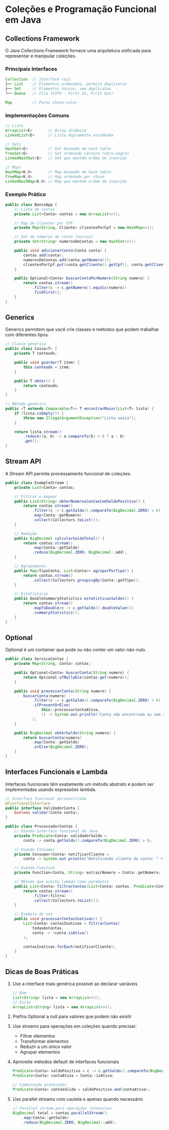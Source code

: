 # Coleções e Programação Funcional em Java

## Collections Framework

O Java Collections Framework fornece uma arquitetura unificada para representar e manipular coleções.

### Principais Interfaces

```java
Collection  // Interface raiz
├── List    // Elementos ordenados, permite duplicatas
├── Set     // Elementos únicos, sem duplicatas
└── Queue   // Fila (FIFO - First In, First Out)

Map         // Pares chave-valor
```

### Implementações Comuns

```java
// Lists
ArrayList<E>       // Array dinâmico
LinkedList<E>      // Lista duplamente encadeada

// Sets
HashSet<E>         // Set baseado em hash table
TreeSet<E>         // Set ordenado (árvore rubro-negra)
LinkedHashSet<E>   // Set que mantém ordem de inserção

// Maps
HashMap<K,V>       // Map baseado em hash table
TreeMap<K,V>       // Map ordenado por chave
LinkedHashMap<K,V> // Map que mantém ordem de inserção
```

### Exemplo Prático

```java
public class BancoApp {
    // Lista de contas
    private List<Conta> contas = new ArrayList<>();

    // Map de clientes por CPF
    private Map<String, Cliente> clientesPorCpf = new HashMap<>();

    // Set de números de conta (únicos)
    private Set<String> numerosDeContas = new HashSet<>();

    public void adicionarConta(Conta conta) {
        contas.add(conta);
        numerosDeContas.add(conta.getNumero());
        clientesPorCpf.put(conta.getCliente().getCpf(), conta.getCliente());
    }

    public Optional<Conta> buscarContaPorNumero(String numero) {
        return contas.stream()
            .filter(c -> c.getNumero().equals(numero))
            .findFirst();
    }
}
```

## Generics

Generics permitem que você crie classes e métodos que podem trabalhar com diferentes tipos.

```java
// Classe genérica
public class Caixa<T> {
    private T conteudo;

    public void guardar(T item) {
        this.conteudo = item;
    }

    public T obter() {
        return conteudo;
    }
}

// Método genérico
public <T extends Comparable<T>> T encontrarMaior(List<T> lista) {
    if (lista.isEmpty()) {
        throw new IllegalArgumentException("Lista vazia");
    }

    return lista.stream()
        .reduce((a, b) -> a.compareTo(b) > 0 ? a : b)
        .get();
}
```

## Stream API

A Stream API permite processamento funcional de coleções.

```java
public class ExemploStream {
    private List<Conta> contas;

    // Filtrar e mapear
    public List<String> obterNumerosContasComSaldoPositivo() {
        return contas.stream()
            .filter(c -> c.getSaldo().compareTo(BigDecimal.ZERO) > 0)
            .map(Conta::getNumero)
            .collect(Collectors.toList());
    }

    // Redução
    public BigDecimal calcularSaldoTotal() {
        return contas.stream()
            .map(Conta::getSaldo)
            .reduce(BigDecimal.ZERO, BigDecimal::add);
    }

    // Agrupamento
    public Map<TipoConta, List<Conta>> agruparPorTipo() {
        return contas.stream()
            .collect(Collectors.groupingBy(Conta::getTipo));
    }

    // Estatísticas
    public DoubleSummaryStatistics estatisticasSaldos() {
        return contas.stream()
            .mapToDouble(c -> c.getSaldo().doubleValue())
            .summaryStatistics();
    }
}
```

## Optional

Optional é um container que pode ou não conter um valor não-nulo.

```java
public class ServicoContas {
    private Map<String, Conta> contas;

    public Optional<Conta> buscarConta(String numero) {
        return Optional.ofNullable(contas.get(numero));
    }

    public void processarConta(String numero) {
        buscarConta(numero)
            .filter(c -> c.getSaldo().compareTo(BigDecimal.ZERO) > 0)
            .ifPresentOrElse(
                this::processarContaAtiva,
                () -> System.out.println("Conta não encontrada ou sem saldo")
            );
    }

    public BigDecimal obterSaldo(String numero) {
        return buscarConta(numero)
            .map(Conta::getSaldo)
            .orElse(BigDecimal.ZERO);
    }
}
```

## Interfaces Funcionais e Lambda

Interfaces funcionais têm exatamente um método abstrato e podem ser implementadas usando expressões lambda.

```java
// Interface funcional personalizada
@FunctionalInterface
public interface ValidadorConta {
    boolean validar(Conta conta);
}

public class ProcessadorContas {
    // Usando interface funcional do Java
    private Predicate<Conta> validadorSaldo =
        conta -> conta.getSaldo().compareTo(BigDecimal.ZERO) > 0;

    // Usando Consumer
    private Consumer<Conta> notificarCliente =
        conta -> System.out.println("Notificando cliente da conta: " + conta.getNumero());

    // Usando Function
    private Function<Conta, String> extrairNumero = Conta::getNumero;

    // Método que aceita lambda como parâmetro
    public List<Conta> filtrarContas(List<Conta> contas, Predicate<Conta> filtro) {
        return contas.stream()
            .filter(filtro)
            .collect(Collectors.toList());
    }

    // Exemplo de uso
    public void processarContasInativas() {
        List<Conta> contasInativas = filtrarContas(
            todasAsContas,
            conta -> !conta.isAtiva()
        );

        contasInativas.forEach(notificarCliente);
    }
}
```

## Dicas de Boas Práticas

1. Use a interface mais genérica possível ao declarar variáveis

   ```java
   // Bom
   List<String> lista = new ArrayList<>();
   // Evite
   ArrayList<String> lista = new ArrayList<>();
   ```

2. Prefira Optional a null para valores que podem não existir

3. Use streams para operações em coleções quando precisar:

   - Filtrar elementos
   - Transformar elementos
   - Reduzir a um único valor
   - Agrupar elementos

4. Aproveite métodos default de interfaces funcionais

   ```java
   Predicate<Conta> saldoPositivo = c -> c.getSaldo().compareTo(BigDecimal.ZERO) > 0;
   Predicate<Conta> contaAtiva = Conta::isAtiva;

   // Combinando predicados
   Predicate<Conta> contaValida = saldoPositivo.and(contaAtiva);
   ```

5. Use parallel streams com cautela e apenas quando necessário
   ```java
   // Parallel stream para operações intensivas
   BigDecimal total = contas.parallelStream()
       .map(Conta::getSaldo)
       .reduce(BigDecimal.ZERO, BigDecimal::add);
   ```
